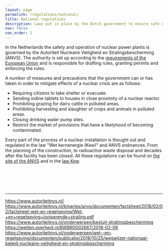 ```yaml
---
layout: page
permalink: /regulations/national/
title: National regulations
description: Laws put in place by the Dutch government to ensure safe operation of nuclear power plants.
nav: false
nav_order: 1
---
```


In the Netherlands the safety and operation of nuclear power plants is governed by the Autoriteit Nucleaire Veiligheid en Stralingsbescherming (ANVS). The authority is set up according to the [requirements of the European Union](../europe) and is responsible for drafting rules, granting permits and enforcing the rules.

A number of measures and precautions that the government can or has taken in order to mitigate effects of a nuclear crisis are as follows:
- Requiring citizens to take shelter or evacuate.
- Sending iodine tablets to houses in close proximity of a nuclear reactor.
- Prohibiting grazing for dairy cattle in polluted areas.
- Prohibiting harvesting and slaughter of crops and animals in polluted areas.
- Closing drinking water pump sites.
- Restrict the market of provisions that have a likelyhood of becoming contaminated.

Every part of the process of a nuclear installation is thought out and regulated in the law "Wet kernenergie (Kew)" and ANVS ordinances. From the planning of the construction, to radioactive waste disposal and decades after the facility has been closed. All these regulations can be found on [the site of the ANVS](https://www.autoriteitnvs.nl/) and in the [law Kew](https://wetten.overheid.nl/BWBR0002667/2018-02-06).

<br><br><br><br>

***

https://www.autoriteitnvs.nl/
https://www.autoriteitnvs.nl/binaries/anvs/documenten/factsheet/2018/02/02/factsheet-wet-en-regelgeving/Wet-+en+regelgeving+ioniserende+straling.pdf
https://www.autoriteitnvs.nl/onderwerpen/besluit-stralingsbescherming
https://wetten.overheid.nl/BWBR0002667/2018-02-06
https://www.autoriteitnvs.nl/onderwerpen/wet--en-regelgeving/documenten/publicatie/2018/10/25/wegwijzer-nationaal-beleid-nucleaire-veiligheid-en-stralingsbescherming

